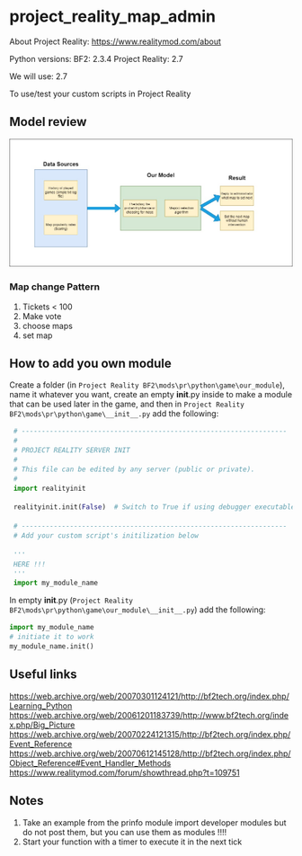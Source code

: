 # project_reality_map_admin

About Project Reality: <https://www.realitymod.com/about>

Python versions:
BF2: 2.3.4
Project Reality: 2.7

We will use: 2.7

To use/test your custom scripts in Project Reality

## Model review

![model schema](./img/project_reality_model_schema.jpg "Model Schema")

### Map change Pattern

1. Tickets < 100
2. Make vote
3. choose maps
4. set map

## How to add you own module

Create a folder (in ```Project Reality BF2\mods\pr\python\game\our_module```), name it whatever you want, create an empty __init__.py inside to make a module that can be used later in the game, and then in ```Project Reality BF2\mods\pr\python\game\__init__.py``` add the following:

```python
 # ------------------------------------------------------------------
 #
 # PROJECT REALITY SERVER INIT
 #
 # This file can be edited by any server (public or private).
 #
 import realityinit

 realityinit.init(False)  # Switch to True if using debugger executables (PRLauncher.exe will automatically modify this value accordingly)

 # ------------------------------------------------------------------
 # Add your custom script's initilization below
 
 '''
 HERE !!!
 '''
 import my_module_name
```

In empty __init__.py (```Project Reality BF2\mods\pr\python\game\our_module\__init__.py```) add the following:

```python
import my_module_name
# initiate it to work
my_module_name.init()
```

## Useful links

<https://web.archive.org/web/20070301124121/http://bf2tech.org/index.php/Learning_Python>\
<https://web.archive.org/web/20061201183739/http://www.bf2tech.org/index.php/Big_Picture>\
<https://web.archive.org/web/20070224121315/http://bf2tech.org/index.php/Event_Reference>\
<https://web.archive.org/web/20070612145128/http://bf2tech.org/index.php/Object_Reference#Event_Handler_Methods>\
<https://www.realitymod.com/forum/showthread.php?t=109751>

## Notes

1. Take an example from the prinfo module import developer modules but do not post them, but you can use them as modules !!!!
2. Start your function with a timer to execute it in the next tick
